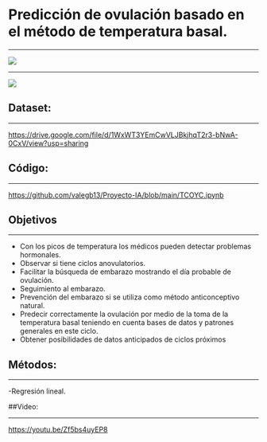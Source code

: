 # Predicción de ovulación basado en el método de temperatura basal.
***
![](https://github.com/valegb13/Proyecto-IA/blob/main/Proyecto.gif)
***
![](https://github.com/valegb13/Proyecto-IA/blob/main/Integrantes.png)

## Dataset: 
***
https://drive.google.com/file/d/1WxWT3YEmCwVLJBkjhqT2r3-bNwA-0CxV/view?usp=sharing

## Código: 
***
https://github.com/valegb13/Proyecto-IA/blob/main/TCOYC.ipynb


## Objetivos
***

* Con los picos de temperatura los médicos pueden detectar problemas hormonales.
* Observar si tiene ciclos anovulatorios.
* Facilitar la búsqueda de embarazo mostrando el día probable de ovulación.
* Seguimiento al embarazo.
* Prevención del embarazo si se utiliza como método anticonceptivo natural.
* Predecir correctamente la ovulación por medio de la toma de la temperatura basal teniendo en cuenta bases de datos y patrones generales en este ciclo.
* Obtener posibilidades de datos anticipados de ciclos próximos

## Métodos:
***
  -Regresión lineal.

##Video:
***

https://youtu.be/Zf5bs4uyEP8
